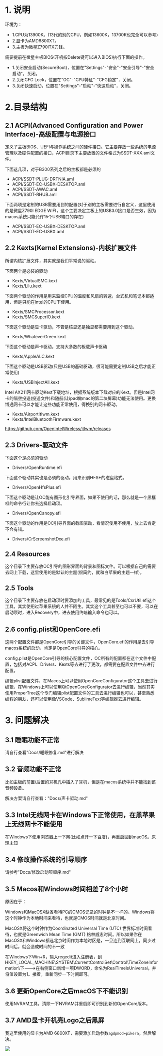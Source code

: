 
# 1. 说明

环境为：
* 1.CPU为13900K。(13代的别的CPU，例如13600K，13700K也完全可以参考)
* 2.显卡为AMD6800XT。
* 3.主板为微星Z790ITX刀锋。


需要提前在微星主板BIOS(开机按Delete键可以进入BIOS)执行下面的操作。

* 1.关闭安全启动(SecureBoot)，位置在"Settings"-"安全"-"安全引导"-"安全启动"，关闭。
* 2.关闭CFG Lock，位置在"OC"-"CPU特征"-"CFG锁定"，关闭。
* 3.关闭快速启动，位置在"Settings"-"启动"-"快速启动"，关闭。




# 2.目录结构

## 2.1 ACPI(Advanced Configuration and Power Interface)-高级配置与电源接口

定义了主板BIOS、UEFI与操作系统之间的硬件接口。它主要存放一些系统的电源管理以及硬件配置的接口，ACPI目录下主要放置的文件格式为SSDT-XXX.aml文件。

下面这几项，对于B300系列之后的主板都是必须的

* ACPI/SSDT-PLUG-DRTNIA.aml
* ACPI/SSDT-EC-USBX-DESKTOP.aml
* ACPI/SSDT-AWAC.aml
* ACPI/SSDT-RHUB.aml

下面两项是定制的USB需要用到的配置(对于别的主板需要进行自定义，这里使用的是微星Z790I EDGE WIFI，这个主要决定主板上的USB3.0接口是否生效，因为macos系统只能允许15个USB端口的存在)

* ACPI/SSDT-EC-USBX-DESKTOP.aml
* ACPI/SSDT-EC-USBX.aml

## 2.2 Kexts(Kernel Extensions)-内核扩展文件

所谓内核扩展文件，其实就是我们平常说的驱动。

下面两个是必装的驱动

* Kexts/VirtualSMC.kext
* Kexts/Lilu.kext

下面两个驱动的作用是用来监控CPU的温度和风扇的转速，台式机和笔记本都适用，但是只能在Intel的CPU下使用。

* Kexts/SMCProcessor.kext
* Kexts/SMCSuperIO.kext

下面这个驱动是显卡驱动，不管是核显还是独显都需要用到这个驱动。

* Kexts/WhateverGreen.kext

下面这个驱动是声卡驱动，支持大多数的板载声卡驱动

* Kexts/AppleALC.kext

下面这个驱动是USB驱动(只是USB的基础驱动，很可能需要定制USB之后才能正常使用)

* Kexts/USBInjectAll.kext


Intel AX211网卡驱动Kext下载地址，根据系统版本下载对应的Kext。但是Intel网卡的隔空投送(投送文件)和随航(让ipad做mac的第二块屏幕)功能无法使用。更换博通网卡可以才能让这些功能正常使用，得换别的网卡驱动。

* Kexts/AirportItlwm.kext
* Kexts/IntelBluetoothFirmware.kext

https://github.com/OpenIntelWireless/itlwm/releases


## 2.3 Drivers-驱动文件

下面这个是必须的驱动

* Drivers/OpenRuntime.efi

下面这个驱动其实也是必须的驱动，用来识别HFS+的磁盘格式。

* Drivers/OpenHfsPlus.efi

下面这个驱动是让OC能有图形化引导界面，如果不使用的话，那么就是一个黑框框的命令行让你去选择启动项。

* Drivers/OpenCanopy.efi

下面这个驱动的作用是OC引导界面的截图驱动，看情况使用不使用，放上去肯定不会有错。

* Drivers/CrScreenshotDxe.efi

## 2.4 Resources

这个目录下主要存放OC引导的图形界面的背景和图标文件。可以根据自己的需要去网上下载，这里使用的是默认的主题(很简约，就和白苹果的主题一样)。

## 2.5 Tools

这个目录下主要存放在启动项时要添加的工具，最常见的是Tools/CsrUtil.efi这个工具，其实使用过苹果系统的人并不陌生。其实这个工具甚至也可以不要，可以在启动项时，进入Recovery中，进去使用终端输入命令也可以。

## 2.6 config.plist和OpenCore.efi

这两个配置文件都是OpenCore引导的关键文件，OpenCore.efi的作用是去引导macos系统的启动，肯定是OpenCore引导的核心。

config.plist是OpenCore引导的核心配置文件，OC所有的配置都在这个文件中配置，包括对ACPI、Drivers、Kexts等去进行了更改，都需要在配置文件中去进行配置。

编辑plist配置文件，在Macos上可以使用OpenCoreConfigurator这个工具去进行编辑，在Windows上可以使用QtOpenCoreConfigurator去进行编辑，当然其实使用ProperTree这个专门编辑plist配置文件的工具去进行编辑也可以，甚至熟悉编程的朋友，还可以使用像VSCode、SublimeText等编辑器去进行编辑。

# 3. 问题解决

## 3.1 睡眠功能不正常

请自行查看"Docs/睡眠修复.md"进行解决

## 3.2 音频功能不正常

比如主板的前置/后置的耳机孔中插入了耳机，但是在macos系统中并不能找到该音频设备。

解决方案请自行查看："Docs/声卡驱动.md"

## 3.3 Intel无线网卡在Windows下正常使用，在黑苹果上无线网卡不能使用

在Windows下使用浏览器上一下网(比如点开一下百度)，再重启回到macOS。原理未知

## 3.4 修改操作系统的引导顺序

请参考"Docs/修改启动项顺序.md"

## 3.5 Macos和Windows时间相差了8个小时

原因在于：

Windows和MacOSX缺省看待PC的CMOS记录的时钟是不一样的。Windows将这个时钟作为本地时间来看待，也就是CMOS时间就是北京时间。

MacOSX将这个时钟作为Coordinated Universal Time (UTC) 世界标准时间看待，也就是Greenwich Mean Time (GMT) 格林威志时间。所以如果你在MacOSX和Windows都选北京时间作为本地时区是，一旦连到互联网上，同步过时间后，就会造成时间的不一致

在Windows下Win+R，输入regedit进入注册表，到HKEY_LOCAL_MACHINE\SYSTEM\CurrentControlSet\Control\TimeZoneInformation\下--->在右侧窗口新增一项DWORD，命名为RealTimeIsUniversal，并将值设置为1。接着，重新同步一下时间即可。

## 3.6 更新OpenCore之后macOS下不能识别

使用NVRAM工具，清除一下NVRAM并重启即可识别到新的OpenCore版本。

## 3.7 AMD显卡开机亮Logo之后黑屏

我这里使用的显卡为AMD 6800XT，需要添加启动参数`agdpmod=pikera`，然后解决。

![](./Docs/images/amd%E6%98%BE%E5%8D%A1%E6%98%BE%E7%A4%BA%E9%BB%91%E5%B1%8F.png)